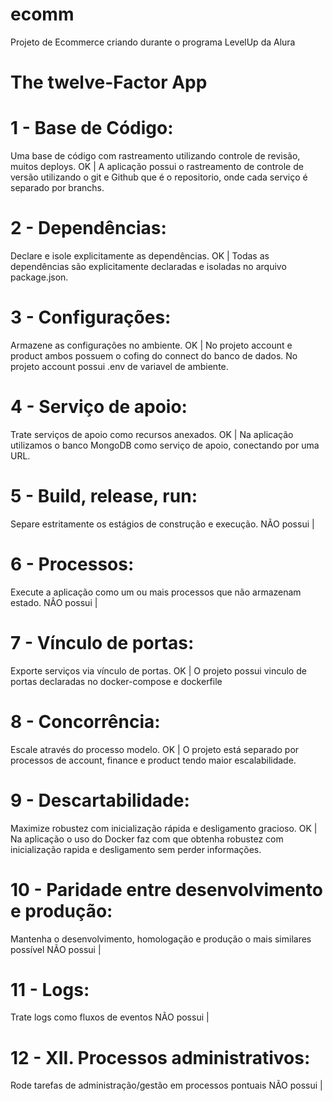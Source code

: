 # ecomm

Projeto de Ecommerce criando durante o programa LevelUp da Alura

# The twelve-Factor App

# 1 - Base de Código:
Uma base de código com rastreamento utilizando controle de revisão, muitos deploys.
OK | A aplicação possui o rastreamento de controle de versão utilizando o git e Github que é o repositorio, onde cada serviço é separado por branchs.

# 2 - Dependências:
Declare e isole explicitamente as dependências.
OK | Todas as dependências são explicitamente declaradas e isoladas no arquivo package.json.

# 3 - Configurações:
Armazene as configurações no ambiente.
OK | No projeto account e product ambos possuem o cofing do connect do banco de dados. No projeto account possui .env de variavel de ambiente.

# 4 - Serviço de apoio:
Trate serviços de apoio como recursos anexados.
OK | Na aplicação utilizamos o banco MongoDB como serviço de apoio, conectando por uma URL.

# 5 - Build, release, run:
Separe estritamente os estágios de construção e execução.
NÃO possui |

# 6 - Processos:
Execute a aplicação como um ou mais processos que não armazenam estado.
NÂO possui | 

# 7 - Vínculo de portas:
Exporte serviços via vínculo de portas.
OK | O projeto possui vinculo de portas declaradas no docker-compose e dockerfile

# 8 - Concorrência:
Escale através do processo modelo.
OK | O projeto está separado por processos de account, finance e product tendo maior escalabilidade.

# 9 - Descartabilidade:
Maximize robustez com inicialização rápida e desligamento gracioso.
OK | Na aplicação o uso do Docker faz com que obtenha robustez com inicialização rapida e desligamento sem perder informações.

# 10 - Paridade entre desenvolvimento e produção:
Mantenha o desenvolvimento, homologação e produção o mais similares possível
NÃO possui |

# 11 - Logs:
Trate logs como fluxos de eventos
NÃO possui |

# 12 - XII. Processos administrativos:
Rode tarefas de administração/gestão em processos pontuais
NÃO possui |




